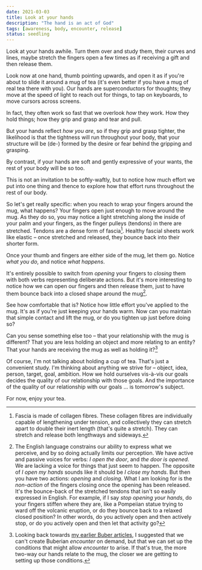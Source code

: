 ```yaml
---
date: 2021-03-03
title: Look at your hands
description: "The hand is an act of God"
tags: [awareness, body, encounter, release]
status: seedling
---
```


Look at your hands awhile. Turn them over and study them, their curves and lines, maybe stretch the fingers open a few times as if receiving a gift and then release them.

Look now at one hand, thumb pointing upwards, and open it as if you're about to slide it around a mug of tea (it's even better if you have a mug of real tea there with you). Our hands are superconductors for thoughts; they move at the speed of light to reach out for things, to tap on keyboards, to move cursors across screens.

In fact, they often work so fast that we overlook _how_ they work. How they hold things; how they grip and grasp and tear and pull.

But your hands reflect _how you are_, so if they grip and grasp tighter, the likelihood is that the tightness will run throughout your body, that your structure will be (de-) formed by the desire or fear behind the gripping and grasping.

By contrast, if your hands are soft and gently expressive of your wants, the rest of your body will be so too.

This is not an invitation to be softly-waftly, but to notice how much effort we put into one thing and thence to explore how that effort runs throughout the rest of our body.

So let's get really specific: when you reach to wrap your fingers around the mug, what happens? Your fingers open just enough to move around the mug. As they do so, you may notice a light stretching along the inside of your palm and your fingers, as the finger pulleys (tendons) in there are stretched. Tendons are a dense form of fascia[^fn-fascia]. Healthy fascial sheets work like elastic – once stretched and released, they bounce back into their shorter form.

[^fn-fascia]: Fascia is made of collagen fibres. These collagen fibres are individually capable of lengthening under tension, and collectively they can stretch apart to double their inert length (that's quite a stretch). They can stretch and release both lengthways and sideways.

Once your thumb and fingers are either side of the mug, let them go. Notice _what you do_, and notice _what happens_.

It's entirely possible to switch from _opening_ your fingers to _closing_ them with both verbs representing deliberate actions. But it's more interesting to notice how we can open our fingers and then release them, just to have them bounce back into a closed shape around the mug[^fn-activepassive].

[^fn-activepassive]: The English language constrains our ability to express what we perceive, and by so doing actually limits our perception. We have active and passive voices for verbs: _I open the door_, and _the door is opened_. We are lacking a voice for things that just seem to happen. The opposite of _I open my hands_ sounds like it should be _I close my hands_. But then you have two actions: _opening_ and _closing_. What I am looking for is the _non-action_ of the fingers closing once the opening has been released. It's the bounce-back of the stretched tendons that isn't so easily expressed in English. For example, if I say _stop opening your hands_, do your fingers stiffen where they are, like a Pompeiian statue trying to ward off the volcanic eruption, or do they bounce back to a relaxed closed position? In other words, do you actively open and then actively stop, or do you actively open and then let that activity go?

See how comfortable that is? Notice how little effort you've applied to the mug. It's as if you're just keeping your hands warm. Now can you maintain that simple contact and lift the mug, or do you tighten up just before doing so?

Can you sense something else too – that your relationship with the mug is different? That you are less holding an object and more relating to an entity? That your hands are receiving the mug as well as holding it?[^fn-buber]

[^fn-buber]: Looking back towards [my earlier Buber articles](/posts/the-body-of-i-and-thou/), I suggested that we can't create Buberian _encounter_ on demand, but that we can set up the conditions that might allow _encounter_ to arise. If that's true, the more two-way our hands relate to the mug, the closer we are getting to setting up those conditions.

Of course, I'm not talking about holding a cup of tea. That's just a convenient study. I'm thinking about anything we strive for – object, idea, person, target, goal, ambition. How we hold ourselves vis-à-vis our goals decides the quality of our relationship with those goals. And the importance of the quality of our relationship with our goals ... is tomorrow's subject.

For now, enjoy your tea.
